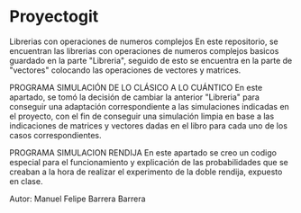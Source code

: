 # Proyectogit
Librerias con operaciones de numeros complejos
En este repositorio, se encuentran las librerias con operaciones de numeros complejos basicos guardado en la parte "Libreria", seguido de esto
se encuentra en la parte de "vectores" colocando las operaciones de vectores y matrices.

PROGRAMA SIMULACIÓN DE LO CLÁSICO A LO CUÁNTICO
En este apartado, se tomó la decisión de cambiar la anterior "Libreria" para conseguir una adaptación correspondiente a las simulaciones indicadas en el proyecto,
con el fin de conseguir una simulación limpia en base a las indicaciones de matrices y vectores dadas en el libro para cada uno de los casos correspondientes.

PROGRAMA SIMULACION RENDIJA
En este apartado se creo un codigo especial para el funcionamiento y explicación de las probabilidades que se creaban a la hora de realizar el experimento de la
doble rendija, expuesto en clase.




Autor: Manuel Felipe Barrera Barrera

